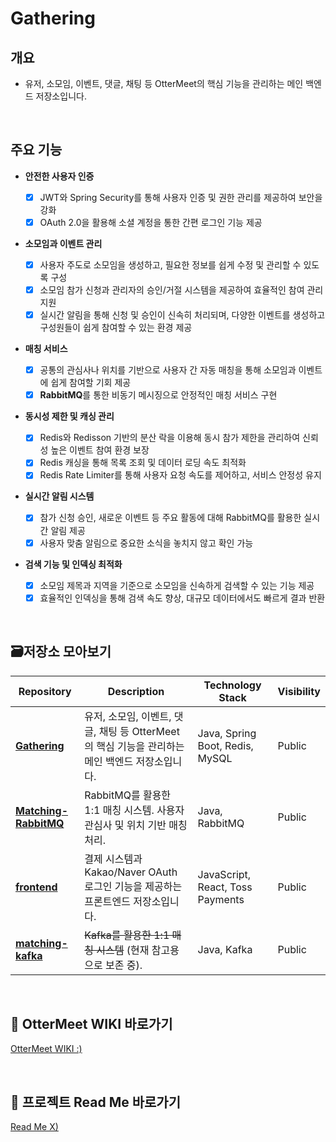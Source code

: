 # Gathering

## 개요 
- 유저, 소모임, 이벤트, 댓글, 채팅 등 OtterMeet의 핵심 기능을 관리하는 메인 백엔드 저장소입니다.

<br>

## 주요 기능

* **안전한 사용자 인증**

    - [x] JWT와 Spring Security를 통해 사용자 인증 및 권한 관리를 제공하여 보안을 강화
    - [x] OAuth 2.0을 활용해 소셜 계정을 통한 간편 로그인 기능 제공

* **소모임과 이벤트 관리**

    - [x] 사용자 주도로 소모임을 생성하고, 필요한 정보를 쉽게 수정 및 관리할 수 있도록 구성
    - [x] 소모임 참가 신청과 관리자의 승인/거절 시스템을 제공하여 효율적인 참여 관리 지원
    - [x] 실시간 알림을 통해 신청 및 승인이 신속히 처리되며, 다양한 이벤트를 생성하고 구성원들이 쉽게 참여할 수 있는 환경 제공

* **매칭 서비스**

    - [x] 공통의 관심사나 위치를 기반으로 사용자 간 자동 매칭을 통해 소모임과 이벤트에 쉽게 참여할 기회 제공
    - [x] **RabbitMQ**를 통한 비동기 메시징으로 안정적인 매칭 서비스 구현
  
* **동시성 제한 및 캐싱 관리**

    - [x] Redis와 Redisson 기반의 분산 락을 이용해 동시 참가 제한을 관리하여 신뢰성 높은 이벤트 참여 환경 보장
    - [x] Redis 캐싱을 통해 목록 조회 및 데이터 로딩 속도 최적화
    - [x] Redis Rate Limiter를 통해 사용자 요청 속도를 제어하고, 서비스 안정성 유지

* **실시간 알림 시스템**

    - [x] 참가 신청 승인, 새로운 이벤트 등 주요 활동에 대해 RabbitMQ를 활용한 실시간 알림 제공
    - [x] 사용자 맞춤 알림으로 중요한 소식을 놓치지 않고 확인 가능

* **검색 기능 및 인덱싱 최적화**

    - [x] 소모임 제목과 지역을 기준으로 소모임을 신속하게 검색할 수 있는 기능 제공
    - [x] 효율적인 인덱싱을 통해 검색 속도 향상, 대규모 데이터에서도 빠르게 결과 반환

<br>

## 🗃저장소 모아보기

| **Repository**       | **Description**                                                                                     | **Technology Stack**              | **Visibility** |
|-----------------------|-----------------------------------------------------------------------------------------------------|------------------------------------|----------------|
| **[Gathering](https://github.com/Gathering-Project/Gathering)**    | 유저, 소모임, 이벤트, 댓글, 채팅 등 OtterMeet의 핵심 기능을 관리하는 메인 백엔드 저장소입니다.      | Java, Spring Boot, Redis, MySQL   | Public         |
| **[Matching-RabbitMQ](https://github.com/Gathering-Project/Matching-RabbitMQ)** | RabbitMQ를 활용한 1:1 매칭 시스템. 사용자 관심사 및 위치 기반 매칭 처리.                             | Java, RabbitMQ                    | Public         |
| **[frontend](https://github.com/Gathering-Project/frontend)**     | 결제 시스템과 Kakao/Naver OAuth 로그인 기능을 제공하는 프론트엔드 저장소입니다.                       | JavaScript, React, Toss Payments  | Public         |
| **[matching-kafka](https://github.com/Gathering-Project/matching-kafka)** | ~~Kafka를 활용한 1:1 매칭 시스템~~ (현재 참고용으로 보존 중).   | Java, Kafka | Public

<br>

## 🚀 OtterMeet WIKI 바로가기
[OtterMeet WIKI :)](https://github.com/Gathering-Project/Gathering/wiki)

<br>

## 🚀 프로젝트 Read Me 바로가기
[Read Me X)](https://github.com/Gathering-Project)


